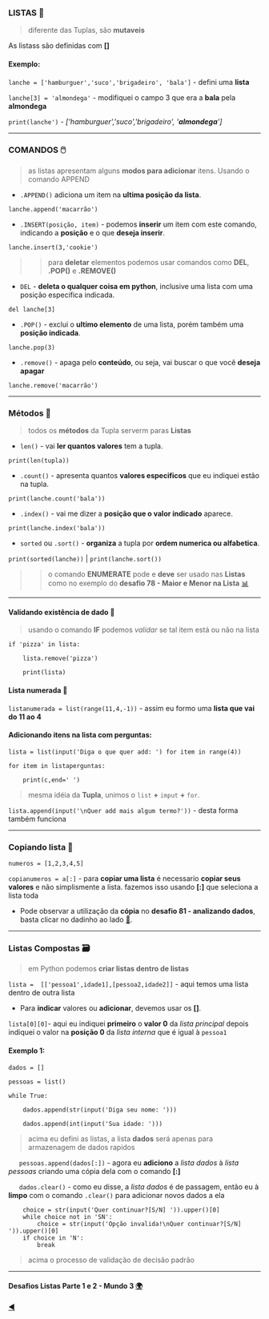 ### LISTAS :open_file_folder:
> diferente das Tuplas, são **mutaveis**

As listass são definidas com **[]**

#### Exemplo:

`lanche = ['hamburguer','suco','brigadeiro', 'bala']` -  defini uma **lista**

`lanche[3] = 'almondega'` - modifiquei o campo 3 que era a **bala** pela **almondega**

`print(lanche')` - *['hamburguer','suco','brigadeiro', '**almondega**']*

---
### COMANDOS :computer_mouse:
> as listas apresentam alguns **modos para adicionar** itens. Usando o comando APPEND

* `.APPEND()` adiciona um item na **ultima posição da lista**.

`lanche.append('macarrão')`

* `.INSERT(posição, item)` - podemos **inserir** um item com este comando, indicando a **posição** e o que **deseja inserir**.

`lanche.insert(3,'cookie')`

>> para **deletar** elementos podemos usar comandos como **DEL**, **.POP()** e **.REMOVE()**

* `DEL` - **deleta o qualquer coisa em python**, inclusive uma lista com uma posição especifica indicada.

`del lanche[3]`

* `.POP()` - exclui o **ultimo elemento** de uma lista, porém também uma **posição indicada**.

`lanche.pop(3)`

* `.remove()` - apaga pelo **conteúdo**, ou seja, vai buscar o que você **deseja apagar**

`lanche.remove('macarrão')`

---
### Métodos :abacus:
> todos os **métodos** da Tupla serverm paras **Listas**

* `len()` - vai **ler quantos valores** tem a tupla.

`print(len(tupla))`

* `.count()` - apresenta quantos **valores especificos** que eu indiquei estão na tupla.

`print(lanche.count('bala'))`

* `.index()` - vai me dizer a **posição que o valor indicado** aparece.

`print(lanche.index('bala'))`

* `sorted` ou `.sort()` - **organiza** a tupla por **ordem numerica ou alfabetica**.

`print(sorted(lanche))` | `print(lanche.sort())`

>> o comando **ENUMERATE** pode e **deve** ser usado nas **Listas** como no exemplo do **desafio 78 - Maior e Menor na Lista** [:bar_chart:](https://github.com/duartecgustavo/Python-Progress/blob/master/desafios/Mundo%203/Ex078.py)

---
#### Validando existência de dado :game_die:
> usando o comando **IF** podemos *validar* se tal item está ou não na lista

```
if 'pizza' in lista:

    lista.remove('pizza')
    
    print(lista)
```
#### Lista numerada :1234:

`listanumerada = list(range(11,4,-1))` - assim eu formo uma **lista que vai do 11 ao 4**

#### Adicionando itens na lista com perguntas:

```
lista = list(input('Diga o que quer add: ') for item in range(4))

for item in listaperguntas:

    print(c,end=' ')  
```
> mesma idéia da **Tupla**, unimos o `list` **+** `imput` **+** `for`.

`lista.append(input('\nQuer add mais algum termo?'))` - desta forma também funciona

---
### Copiando lista :camera_flash:

`numeros = [1,2,3,4,5]`

`copianumeros = a[:]`  - para **copiar uma lista** é necessario **copiar seus valores** e não simplismente a lista. fazemos isso usando **[:]** que seleciona a lista toda

* Pode observar a utilização da **cópia** no **desafio 81 - analizando dados**, basta clicar no dadinho ao lado [:game_die:](https://github.com/duartecgustavo/Python-Progress/blob/master/desafios/Mundo%203/Ex081.py).

---
### Listas Compostas :card_file_box:
> em Python podemos **criar listas dentro de listas**

`lista =  [['pessoa1',idade1],[pessoa2,idade2]]` - aqui temos uma lista dentro de outra lista

* Para **indicar** valores ou **adicionar**, devemos usar os **[]**.

`lista[0][0]`- aqui eu indiquei **primeiro** o **valor 0** da *lista principal* depois indiquei o valor na **posição 0** da *lista interna* que é igual à `pessoa1`

#### Exemplo 1:

```
dados = []

pessoas = list()

while True:

    dados.append(str(input('Diga seu nome: ')))
    
    dados.append(int(input('Sua idade: ')))
```
> acima eu defini as listas, a lista **dados** será apenas para armazenagem de dados rapidos

`   pessoas.append(dados[:])` - agora eu **adiciono** a *lista dados* à *lista pessoas*  criando uma cópia dela com o comando **[:]**

`   dados.clear()` - como eu disse, a *lista dados* é de passagem, então eu à **limpo** com o comando `.clear()` para adicionar novos dados a ela

```
    choice = str(input('Quer continuar?[S/N] ')).upper()[0]
    while choice not in 'SN':
        choice = str(input('Opção invalida!\nQuer continuar?[S/N] ')).upper()[0]
    if choice in 'N':
        break
```
> acima o processo de validação de decisão padrão

---
#### Desafios Listas Parte 1 e 2 - Mundo 3 [:earth_africa:](https://github.com/duartecgustavo/Python-Progress/edit/master/desafios/Mundo3-lista-desafios.md) 
        
[:arrow_backward:](https://github.com/duartecgustavo/Python-Progress/blob/master/conteudo/indice.md)
